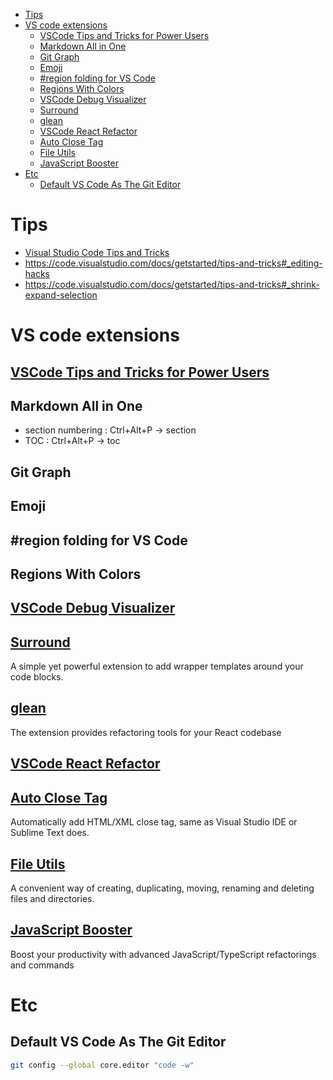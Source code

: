 - [Tips](#tips)
- [VS code extensions](#vs-code-extensions)
  - [VSCode Tips and Tricks for Power Users](#vscode-tips-and-tricks-for-power-users)
  - [Markdown All in One](#markdown-all-in-one)
  - [Git Graph](#git-graph)
  - [Emoji](#emoji)
  - [#region folding for VS Code](#region-folding-for-vs-code)
  - [Regions With Colors](#regions-with-colors)
  - [VSCode Debug Visualizer](#vscode-debug-visualizer)
  - [Surround](#surround)
  - [glean](#glean)
  - [VSCode React Refactor](#vscode-react-refactor)
  - [Auto Close Tag](#auto-close-tag)
  - [File Utils](#file-utils)
  - [JavaScript Booster](#javascript-booster)
- [Etc](#etc)
  - [Default VS Code As The Git Editor](#default-vs-code-as-the-git-editor)

# Tips

- [Visual Studio Code Tips and Tricks](https://code.visualstudio.com/docs/getstarted/tips-and-tricks)
- https://code.visualstudio.com/docs/getstarted/tips-and-tricks#_editing-hacks
- https://code.visualstudio.com/docs/getstarted/tips-and-tricks#_shrink-expand-selection

# VS code extensions

## [VSCode Tips and Tricks for Power Users](https://www.toptal.com/visual-studio/vscode-tips-power-users)

## Markdown All in One

- section numbering : Ctrl+Alt+P -> section
- TOC : Ctrl+Alt+P -> toc

## Git Graph

## Emoji

## #region folding for VS Code

## Regions With Colors

## [VSCode Debug Visualizer](https://marketplace.visualstudio.com/items?itemName=hediet.debug-visualizer)

## [Surround](https://marketplace.visualstudio.com/items?itemName=yatki.vscode-surround)

A simple yet powerful extension to add wrapper templates around your code blocks.

## [glean](https://marketplace.visualstudio.com/items?itemName=wix.glean)

The extension provides refactoring tools for your React codebase

## [VSCode React Refactor](https://marketplace.visualstudio.com/items?itemName=planbcoding.vscode-react-refactor)

## [Auto Close Tag](https://marketplace.visualstudio.com/items?itemName=formulahendry.auto-close-tag)

Automatically add HTML/XML close tag, same as Visual Studio IDE or Sublime Text does.

## [File Utils](https://marketplace.visualstudio.com/items?itemName=sleistner.vscode-fileutils)

A convenient way of creating, duplicating, moving, renaming and deleting files and directories.

## [JavaScript Booster](https://marketplace.visualstudio.com/items?itemName=sburg.vscode-javascript-booster)

Boost your productivity with advanced JavaScript/TypeScript refactorings and commands

# Etc

## Default VS Code As The Git Editor

```bash
git config --global core.editor "code -w"
```
